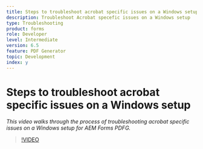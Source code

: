 ```yaml
---
title: Steps to troubleshoot acrobat specific issues on a Windows setup
description: Troubleshoot Acrobat specefic issues on a Windows setup
type: Troubleshooting
product: forms 
role: Developer 
level: Intermediate  
version: 6.5
feature: PDF Generator 
topic: Development   
index: y
---
```



# Steps to troubleshoot acrobat specific issues on a Windows setup

*This video walks through the process of troubleshooting acrobat specific issues on a Windows setup for AEM Forms PDFG.*

>[!VIDEO](https://video.tv.adobe.com/v/335480?quality=9&learn=on)


